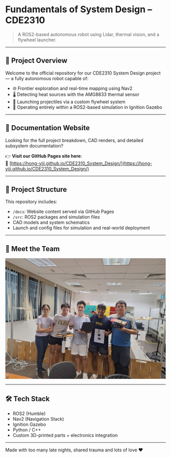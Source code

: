 # Fundamentals of System Design – CDE2310

> A ROS2-based autonomous robot using Lidar, thermal vision, and a flywheel launcher.

---

## 📘 Project Overview

Welcome to the official repository for our CDE2310 System Design project — a fully autonomous robot capable of:

- 🌐 Frontier exploration and real-time mapping using Nav2
- 🌡️ Detecting heat sources with the AMG8833 thermal sensor
- 🚀 Launching projectiles via a custom flywheel system
- 🧠 Operating entirely within a ROS2-based simulation in Ignition Gazebo

---

## 📄 Documentation Website

Looking for the full project breakdown, CAD renders, and detailed subsystem documentation?

👉 **Visit our GitHub Pages site here**:  
🔗 [https://hong-yiii.github.io/CDE2310_System_Design/](https://hong-yiii.github.io/CDE2310_System_Design/)

---

## 📂 Project Structure

This repository includes:

- `/docs`: Website content served via GitHub Pages
- `/src`: ROS2 packages and simulation files
- CAD models and system schematics
- Launch and config files for simulation and real-world deployment

---

## 🧥 Meet the Team

![Our Team](docs/assets/images/teampic.jpeg)

---

## 🛠️ Tech Stack

- ROS2 (Humble)
- Nav2 (Navigation Stack)
- Ignition Gazebo
- Python / C++
- Custom 3D-printed parts + electronics integration


---

Made with too many late nights, shared trauma and lots of love ❤️

